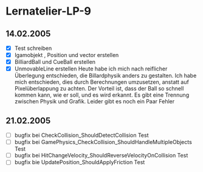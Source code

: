 # Lernatelier-LP-9
## 14.02.2005
- [x] Test schreiben
- [x] Igamobjekt , Position und vector erstellen
- [x] BilliardBall und CueBall erstellen
- [x] UnmovableLine erstellen
Heute habe ich mich nach reiflicher Überlegung entschieden, die Billardphysik anders zu gestalten. Ich habe mich entschieden, dies durch Berechnungen umzusetzen, anstatt auf Pixelüberlappung zu achten. Der Vorteil ist, dass der Ball so schnell kommen kann, wie er soll, und es wird erkannt. Es gibt eine Trennung zwischen Physik und Grafik.
Leider gibt es noch ein Paar Fehler
## 21.02.2005
- [ ] bugfix bei CheckCollision_ShouldDetectCollision Test
- [ ] bugfix bei GamePhysics_CheckCollision_ShouldHandleMultipleObjects Test
- [ ] bugfix bei HitChangeVelocity_ShouldReverseVelocityOnCollision Test
- [ ] bugfix bie UpdatePosition_ShouldApplyFriction Test
